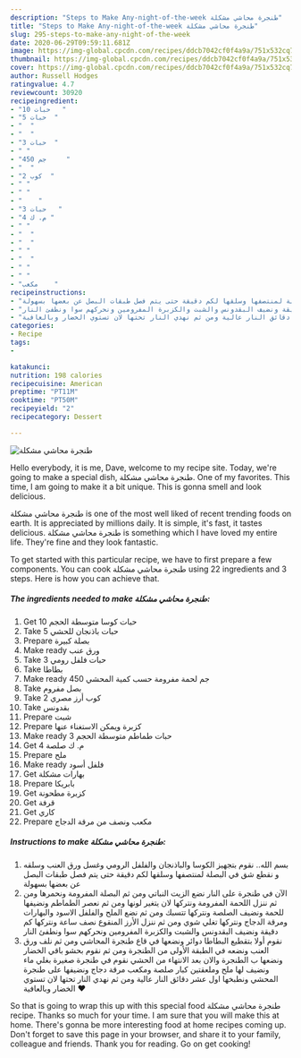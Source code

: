 ```yaml
---
description: "Steps to Make Any-night-of-the-week طنجرة محاشي مشكلة"
title: "Steps to Make Any-night-of-the-week طنجرة محاشي مشكلة"
slug: 295-steps-to-make-any-night-of-the-week
date: 2020-06-29T09:59:11.681Z
image: https://img-global.cpcdn.com/recipes/ddcb7042cf0f4a9a/751x532cq70/الصورة-الرئيسية-لوصفةطنجرة-محاشي-مشكلة.jpg
thumbnail: https://img-global.cpcdn.com/recipes/ddcb7042cf0f4a9a/751x532cq70/الصورة-الرئيسية-لوصفةطنجرة-محاشي-مشكلة.jpg
cover: https://img-global.cpcdn.com/recipes/ddcb7042cf0f4a9a/751x532cq70/الصورة-الرئيسية-لوصفةطنجرة-محاشي-مشكلة.jpg
author: Russell Hodges
ratingvalue: 4.7
reviewcount: 30920
recipeingredient:
- "10 حبات   "
- "5 حبات  "
- "  "
- "  "
- "3 حبات  "
- " "
- "450 جم     "
- "  "
- "2 كوب  "
- " "
- " "
- "    "
- "3 حبات   "
- "4 م. ك "
- " "
- "  "
- "  "
- " "
- "  "
- " "
- " "
- "مكعب    "
recipeinstructions:
- "بسم الله.. نقوم بتجهيز الكوسا والباذنجان والفلفل الرومي وغسل ورق العنب وسلقه و نقطع شق في البصلة لمنتصفها وسلقها لكم دقيقة حتى يتم فصل طبقات البصل عن بعضها بسهولة"
- "الآن في طنجرة على النار نضع الزيت النباتي ومن ثم البصلة المفرومة ونحمرها ومن ثم ننزل اللحمة المفرومة ونتركها لان يتغير لونها ومن ثم نعصر الطماطم ونضيفها للحمة ونضيف الصلصة ونتركها تتسبك ومن ثم نضع الملح والفلفل الاسود والبهارات ومرقة الدجاج ونتركها تغلي شوي ومن ثم ننزل الأرز المنقوع نصف ساعة ونتركها كم دقيقة ونضيف البقدونس والشبت والكزبرة المفرومين ونحركهم سوا ونطفئ النار"
- "نقوم أولا بتقطيع البطاطا دوائر ونضعها في قاع طنجرة المحاشي ومن ثم نلف ورق العنب ونضعه في الطبقة الأولى من الطنجرة ومن ثم نقوم بحشو باقي الخضار ونضعها ب الطنجرة والان بعد الانتهاء من الحشي نقوم في طنجرة صغيرة بغلي ماء ونضيف لها ملح وملعقتين كبار صلصة ومكعب مرقة دجاج ونضيفها على طنجرة المحشي ونطبخها اول عشر دقائق النار عالية ومن ثم نهدي النار تحتها لان تستوي الخضار وبالعافية ❤️"
categories:
- Recipe
tags:
- 

katakunci:  
nutrition: 198 calories
recipecuisine: American
preptime: "PT11M"
cooktime: "PT50M"
recipeyield: "2"
recipecategory: Dessert

---
```



![طنجرة محاشي مشكلة](https://img-global.cpcdn.com/recipes/ddcb7042cf0f4a9a/751x532cq70/الصورة-الرئيسية-لوصفةطنجرة-محاشي-مشكلة.jpg)

Hello everybody, it is me, Dave, welcome to my recipe site. Today, we're going to make a special dish, طنجرة محاشي مشكلة. One of my favorites. This time, I am going to make it a bit unique. This is gonna smell and look delicious.



طنجرة محاشي مشكلة is one of the most well liked of recent trending foods on earth. It is appreciated by millions daily. It is simple, it's fast, it tastes delicious. طنجرة محاشي مشكلة is something which I have loved my entire life. They're fine and they look fantastic.


To get started with this particular recipe, we have to first prepare a few components. You can cook طنجرة محاشي مشكلة using 22 ingredients and 3 steps. Here is how you can achieve that.

<!--inarticleads1-->

##### The ingredients needed to make طنجرة محاشي مشكلة:

1. Get 10 حبات كوسا متوسطة الحجم
1. Take 5 حبات باذنجان للحشي
1. Prepare  بصلة كبيرة
1. Make ready  ورق عنب
1. Take 3 حبات فلفل رومي
1. Take  بطاطا
1. Make ready 450 جم لحمة مفرومة حسب كمية المحشي
1. Take  بصل مفروم
1. Take 2 كوب أرز مصري
1. Take  بقدونس
1. Prepare  شبت
1. Prepare  كزبرة ويمكن الاستغناء عنها
1. Make ready 3 حبات طماطم متوسطة الحجم
1. Get 4 م. ك صلصة
1. Prepare  ملح
1. Make ready  فلفل أسود
1. Get  بهارات مشكلة
1. Prepare  بابريكا
1. Get  كزبرة مطحونة
1. Get  قرفة
1. Get  كاري
1. Prepare مكعب ونصف من مرقة الدجاج




<!--inarticleads2-->

##### Instructions to make طنجرة محاشي مشكلة:

1. بسم الله.. نقوم بتجهيز الكوسا والباذنجان والفلفل الرومي وغسل ورق العنب وسلقه و نقطع شق في البصلة لمنتصفها وسلقها لكم دقيقة حتى يتم فصل طبقات البصل عن بعضها بسهولة
1. الآن في طنجرة على النار نضع الزيت النباتي ومن ثم البصلة المفرومة ونحمرها ومن ثم ننزل اللحمة المفرومة ونتركها لان يتغير لونها ومن ثم نعصر الطماطم ونضيفها للحمة ونضيف الصلصة ونتركها تتسبك ومن ثم نضع الملح والفلفل الاسود والبهارات ومرقة الدجاج ونتركها تغلي شوي ومن ثم ننزل الأرز المنقوع نصف ساعة ونتركها كم دقيقة ونضيف البقدونس والشبت والكزبرة المفرومين ونحركهم سوا ونطفئ النار
1. نقوم أولا بتقطيع البطاطا دوائر ونضعها في قاع طنجرة المحاشي ومن ثم نلف ورق العنب ونضعه في الطبقة الأولى من الطنجرة ومن ثم نقوم بحشو باقي الخضار ونضعها ب الطنجرة والان بعد الانتهاء من الحشي نقوم في طنجرة صغيرة بغلي ماء ونضيف لها ملح وملعقتين كبار صلصة ومكعب مرقة دجاج ونضيفها على طنجرة المحشي ونطبخها اول عشر دقائق النار عالية ومن ثم نهدي النار تحتها لان تستوي الخضار وبالعافية ❤️




So that is going to wrap this up with this special food طنجرة محاشي مشكلة recipe. Thanks so much for your time. I am sure that you will make this at home. There's gonna be more interesting food at home recipes coming up. Don't forget to save this page in your browser, and share it to your family, colleague and friends. Thank you for reading. Go on get cooking!
